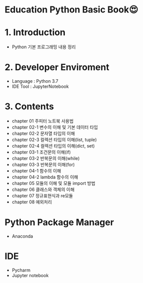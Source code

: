 # Education Python Basic Book:heart_eyes:

# 1. Introduction
  - Python 기본 프로그래밍 내용 정리
  
# 2. Developer Enviroment
  - Language : Python 3.7
  - IDE Tool : JupyterNotebook

# 3. Contents
  - chapter 01   주피터 노트북 사용법
  - chapter 02-1 변수의 이해 및 기본 데이터 타입
  - chapter 02-2 문자열 타입의 이해
  - chapter 02-3 컬렉션 타입의 이해(list, tuple)
  - chapter 02-4 컬렉션 타입의 이해(dict, set)
  - chapter 03-1 조건문의 이해(if)
  - chapter 03-2 반복문의 이해(while)
  - chapter 03-3 반복문의 이해(for)
  - chapter 04-1 함수의 이해
  - chapter 04-2 lambda 함수의 이해
  - chapter 05   모듈의 이해 및 모듈 import 방법
  - chapter 06   클래스와 객체의 이해
  - chapter 07   정규표현식과 re모듈
  - chapter 08   예외처리
  

# Python Package Manager
* Anaconda

# IDE
* Pycharm
* Jupyter notebook
